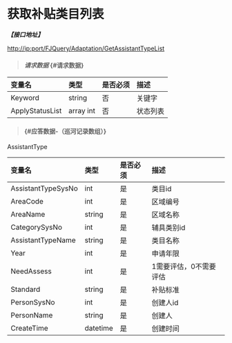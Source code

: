# 获取补贴类目列表

_**【接口地址】**_

[http://ip:port/FJQuery/Adaptation/GetAssistantTypeList](http://ip:port/FJQuery/Adaptation/GetDisabledPersonList)

> #### _请求数据_ {#请求数据}

| 变量名 | 类型 | 是否必须 | 描述 |
| :--- | :--- | :--- | :--- |
| Keyword | string | 否 | 关键字 |
| ApplyStatusList | array int | 否 | 状态列表 |

> ####  {#应答数据-（巡河记录数组）}

AssistantType

| 变量名 | 类型 | 是否必须 | 描述 |
| :--- | :--- | :--- | :--- |
| AssistantTypeSysNo | int | 是 | 类目id |
| AreaCode | int | 是 | 区域编号 |
| AreaName | string | 是 | 区域名称 |
| CategorySysNo | int | 是 | 辅具类别id |
| AssistantTypeName | string | 是 | 类目名称 |
| Year | int | 是 | 申请年限 |
| NeedAssess | int | 是 | 1需要评估，0不需要评估 |
| Standard | string | 是 | 补贴标准 |
| PersonSysNo | int | 是 | 创建人id |
| PersonName | string | 是 | 创建人 |
| CreateTime | datetime | 是 | 创建时间 |





